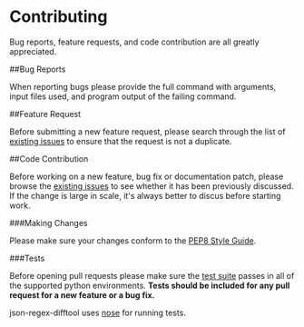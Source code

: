Contributing
=================

Bug reports, feature requests, and code contribution are all greatly appreciated. 


##Bug Reports

When reporting bugs please provide the full command with arguments, input files used, and program output of the failing command.

##Feature Request

Before submitting a new feature request, please search through the list of [existing issues](https://github.com/bazaarvoice/json-regex-difftool/issues) to ensure that the request is not a duplicate. 

##Code Contribution

Before working on a new feature, bug fix or documentation patch, please browse the [existing issues](https://github.com/bazaarvoice/json-regex-difftool/issues) to see whether it has been previously discussed. If the change is large in scale, it's always better to discus before starting work.

###Making Changes

Please make sure your changes conform to the [PEP8 Style Guide](https://www.python.org/dev/peps/pep-0008/).

###Tests

Before opening pull requests please make sure the [test suite](https://github.com/bazaarvoice/json-regex-difftool/tree/master/test) passes in all of the supported python environments. **Tests should be included for any pull request for a new feature or a bug fix.**

json-regex-difftool uses [nose](https://nose.readthedocs.org/en/latest/) for running tests.